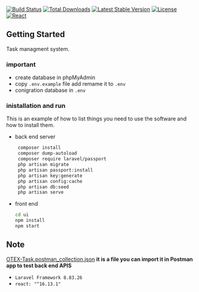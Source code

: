 <a href="https://travis-ci.org/laravel/framework"><img src="https://travis-ci.org/laravel/framework.svg" alt="Build Status"></a> <a href="https://packagist.org/packages/laravel/framework"><img src="https://img.shields.io/packagist/dt/laravel/framework" alt="Total Downloads"></a> <a href="https://packagist.org/packages/laravel/framework"><img src="https://img.shields.io/packagist/v/laravel/framework" alt="Latest Stable Version"></a> <a href="https://packagist.org/packages/laravel/framework"><img src="https://img.shields.io/packagist/l/laravel/framework" alt="License"></a> <a href="https://reactjs.org/versions/"><img src="https://img.shields.io/npm/v/react.svg?style=flat" alt="React"></a>


<!-- GETTING STARTED -->
## Getting Started

Task managment system.


### important

* create database in phpMyAdmin
* copy ```.env.example``` file add remame it to ```.env```
* conigration database in ```.env```

### inistallation and run

This is an example of how to list things you need to use the software and how to install them.
* back end server
  ```sh
   composer install
   composer dump-autoload
   composer require laravel/passport
   php artisan migrate
   php artisan passport:install
   php artisan key:generate
   php artisan config:cache
   php artisan db:seed
   php artisan serve
  ```
* front end
  ```sh
  cd ui
  npm install
  npm start
  ```

## Note
<div>
<a href="https://github.com/Islam-Gaber/OTEX-task/blob/main/OTEX-Task.postman_collection.json">OTEX-Task.postman_collection.json</a>
<b>it is a file you can import it in Postman app to test back end APIS</b>
</div>
 
 * ```Laravel Framework 8.83.26 ```
 * ```react: "^16.13.1" ```
